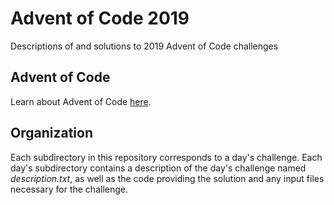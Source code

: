Advent of Code 2019
=============================

Descriptions of and solutions to 2019 Advent of Code challenges

## Advent of Code
Learn about Advent of Code [here](https://adventofcode.com/about).

## Organization
Each subdirectory in this repository corresponds to a day's challenge.
Each day's subdirectory contains a description of the day's challenge named *description.txt*, as well as the code providing the solution and any input files necessary for the challenge.

